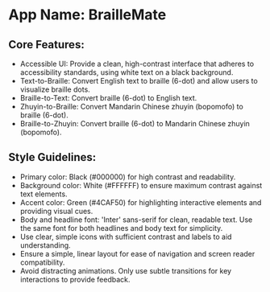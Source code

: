 # **App Name**: BrailleMate

## Core Features:

- Accessible UI: Provide a clean, high-contrast interface that adheres to accessibility standards, using white text on a black background.
- Text-to-Braille: Convert English text to braille (6-dot) and allow users to visualize braille dots.
- Braille-to-Text: Convert braille (6-dot) to English text.
- Zhuyin-to-Braille: Convert Mandarin Chinese zhuyin (bopomofo) to braille (6-dot).
- Braille-to-Zhuyin: Convert braille (6-dot) to Mandarin Chinese zhuyin (bopomofo).

## Style Guidelines:

- Primary color: Black (#000000) for high contrast and readability.
- Background color: White (#FFFFFF) to ensure maximum contrast against text elements.
- Accent color: Green (#4CAF50) for highlighting interactive elements and providing visual cues.
- Body and headline font: 'Inter' sans-serif for clean, readable text. Use the same font for both headlines and body text for simplicity.
- Use clear, simple icons with sufficient contrast and labels to aid understanding.
- Ensure a simple, linear layout for ease of navigation and screen reader compatibility.
- Avoid distracting animations. Only use subtle transitions for key interactions to provide feedback.